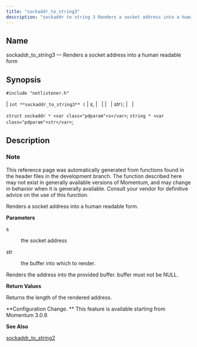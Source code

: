 ```yaml
---
title: "sockaddr_to_string3"
description: "sockaddr to string 3 Renders a socket address into a human readable form int sockaddr to string 3 s str struct sockaddr s string str This reference page was automatically generated from functions found in the header files in the development branch The function described here may not exist in..."
---
```


<a name="apis.sockaddr_to_string3"></a> 
## Name

sockaddr_to_string3 — Renders a socket address into a human readable form

## Synopsis

`#include "netlistener.h"`

| `int **sockaddr_to_string3** (` | <var class="pdparam">s</var>, |   |
|   | <var class="pdparam">str</var>`)`; |   |

`struct sockaddr * <var class="pdparam">s</var>`;
`string * <var class="pdparam">str</var>`;<a name="idp62210832"></a> 
## Description

### Note

This reference page was automatically generated from functions found in the header files in the development branch. The function described here may not exist in generally available versions of Momentum, and may change in behavior when it is generally available. Consult your vendor for definitive advice on the use of this function.

Renders a socket address into a human readable form.

**<a name="idp62213712"></a> Parameters**

<dl class="variablelist">

<dt>s</dt>

<dd>

the socket address

</dd>

<dt>str</dt>

<dd>

the buffer into which to render.

</dd>

</dl>

Renders the address into the provided buffer. buffer must not be NULL.

**<a name="idp62218800"></a> Return Values**

Returns the length of the rendered address.

**Configuration Change. ** This feature is available starting from Momentum 3.0.9.

**<a name="idp62221968"></a> See Also**

[sockaddr_to_string2](/momentum/3/3-api/apis-sockaddr-to-string-2)
